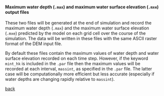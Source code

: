 #### Maximum water depth (`.max`) and maximum water surface elevation (`.mxe`) output files

These two files will be generated at the end of simulation and record the maximum water depth (`.max`) and the maximum water surface elevation (`.mxe`) predicted by the model on each grid cell over the course of the simulation. The data will be written in these files with the same ASCII raster format of the DEM input file.

By default these files contain the maximum values of water depth and water surface elevation recorded on each time step. However, if the keyword `mint_hk` is included in the `.par` file then the maximum values will be recorded at each interval, `massint`, as specified in the `.par` file. The latter case will be computationally more efficient but less accurate (especially if water depths are changing rapidly relative to `massint`). 




[back](/Merewether3.md)
